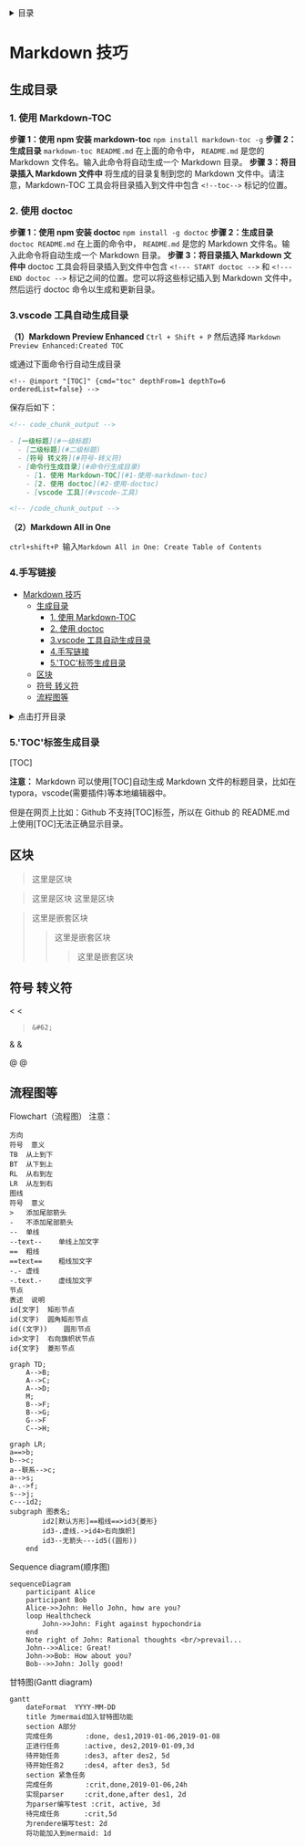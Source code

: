 <details markdown="1">
  <summary>目录</summary>

- [Markdown 技巧](#markdown-技巧)
  - [生成目录](#生成目录)
    - [1. 使用 Markdown-TOC](#1-使用-markdown-toc)
    - [2. 使用 doctoc](#2-使用-doctoc)
    - [3.vscode 工具自动生成目录](#3vscode-工具自动生成目录)
    - [4.手写链接](#4手写链接)
    - [5.'TOC'标签生成目录](#5toc标签生成目录)
  - [区块](#区块)
  - [符号 转义符](#符号-转义符)
  - [流程图等](#流程图等)

</details>

# Markdown 技巧

## 生成目录

### 1. 使用 Markdown-TOC

**步骤 1：使用 npm 安装 markdown-toc**
`npm install markdown-toc -g`
**步骤 2：生成目录**
`markdown-toc README.md`
在上面的命令中， `README.md` 是您的 Markdown 文件名。输入此命令将自动生成一个 Markdown 目录。
**步骤 3：将目录插入 Markdown 文件中**
将生成的目录复制到您的 Markdown 文件中。请注意，Markdown-TOC 工具会将目录插入到文件中包含 `<!--toc-->` 标记的位置。

### 2. 使用 doctoc

**步骤 1：使用 npm 安装 doctoc**
`npm install -g doctoc`
**步骤 2：生成目录**
`doctoc README.md`
在上面的命令中， `README.md` 是您的 Markdown 文件名。输入此命令将自动生成一个 Markdown 目录。
**步骤 3：将目录插入 Markdown 文件中**
doctoc 工具会将目录插入到文件中包含 `<!--- START doctoc -->` 和 `<!--- END doctoc -->` 标记之间的位置。您可以将这些标记插入到 Markdown 文件中，然后运行 doctoc 命令以生成和更新目录。

### 3.vscode 工具自动生成目录

**（1）Markdown Preview Enhanced**
`Ctrl + Shift + P` 然后选择 `Markdown Preview Enhanced:Created TOC`

或通过下面命令行自动生成目录

```
<!-- @import "[TOC]" {cmd="toc" depthFrom=1 depthTo=6 orderedList=false} -->
```

保存后如下：

```markdown
<!-- code_chunk_output -->

- [一级标题](#一级标题)
  - [二级标题](#二级标题)
  - [符号 转义符](#符号-转义符)
  - [命令行生成目录](#命令行生成目录)
    - [1. 使用 Markdown-TOC](#1-使用-markdown-toc)
    - [2. 使用 doctoc](#2-使用-doctoc)
    - [vscode 工具](#vscode-工具)

<!-- /code_chunk_output -->
```

**（2）Markdown All in One**

`ctrl+shift+P `输入`Markdown All in One: Create Table of Contents`

### 4.手写链接

- [Markdown 技巧](#markdown-技巧)
  - [生成目录](#生成目录)
    - [1. 使用 Markdown-TOC](#1-使用-markdown-toc)
    - [2. 使用 doctoc](#2-使用-doctoc)
    - [3.vscode 工具自动生成目录](#3vscode-工具自动生成目录)
    - [4.手写链接](#4手写链接)
    - [5.'TOC'标签生成目录](#5toc标签生成目录)
  - [区块](#区块)
  - [符号 转义符](#符号-转义符)
  - [流程图等](#流程图等)

<details markdown="1">
  <summary>点击打开目录</summary>

- [Markdown 技巧](#markdown-技巧)
  - [生成目录](#生成目录)
    - [1. 使用 Markdown-TOC](#1-使用-markdown-toc)
    - [2. 使用 doctoc](#2-使用-doctoc)
    - [3.vscode 工具自动生成目录](#3vscode-工具自动生成目录)
    - [4.手写链接](#4手写链接)
    - [5.'TOC'标签生成目录](#5toc标签生成目录)
  - [区块](#区块)
  - [符号 转义符](#符号-转义符)
  - [流程图等](#流程图等)

</details>

### 5.'TOC'标签生成目录

[TOC]

**注意：**
Markdown 可以使用[TOC]自动生成 Markdown 文件的标题目录，比如在 typora，vscode(需要插件)等本地编辑器中。

但是在网页上比如：Github 不支持[TOC]标签，所以在 Github 的 README.md 上使用[TOC]无法正确显示目录。

## 区块

> 这里是区块

> 这里是区块
> 这里是区块

> 这里是嵌套区块
>
> > 这里是嵌套区块
> >
> > > 这里是嵌套区块

## 符号 转义符

< &#60;

>     &#62;

& &#38;

@ &#64;

## 流程图等

Flowchart（流程图）
注意：

```
方向
符号	意义
TB	从上到下
BT	从下到上
RL	从右到左
LR	从左到右
图线
符号	意义
>	添加尾部箭头
-	不添加尾部箭头
--	单线
--text--	单线上加文字
==	粗线
==text==	粗线加文字
-.-	虚线
-.text.-	虚线加文字
节点
表述	说明
id[文字]	矩形节点
id(文字)	圆角矩形节点
id((文字))	圆形节点
id>文字]	右向旗帜状节点
id{文字}	菱形节点

```

```mermaid
graph TD;
    A-->B;
    A-->C;
    A-->D;
    M;
    B-->F;
    B-->G;
    G-->F
    C-->H;
```

```mermaid
graph LR;
a==>b;
b-->c;
a--联系-->c;
a-->s;
a-.->f;
s-->j;
c---id2;
subgraph 图表名;
        id2[默认方形]==粗线==>id3{菱形}
        id3-.虚线.->id4>右向旗帜]
        id3--无箭头---id5((圆形))
    end
```

Sequence diagram(顺序图)

```mermaid
sequenceDiagram
    participant Alice
    participant Bob
    Alice->>John: Hello John, how are you?
    loop Healthcheck
        John->>John: Fight against hypochondria
    end
    Note right of John: Rational thoughts <br/>prevail...
    John-->>Alice: Great!
    John->>Bob: How about you?
    Bob-->>John: Jolly good!
```

甘特图(Gantt diagram)

```mermaid
gantt
    dateFormat  YYYY-MM-DD
    title 为mermaid加入甘特图功能
    section A部分
    完成任务        :done, des1,2019-01-06,2019-01-08
    正进行任务      :active, des2,2019-01-09,3d
    待开始任务      :des3, after des2, 5d
    待开始任务2     :des4, after des3, 5d
    section 紧急任务
    完成任务        :crit,done,2019-01-06,24h
    实现parser     :crit,done,after des1, 2d
    为parser编写test :crit, active, 3d
    待完成任务      :crit,5d
    为rendere编写test: 2d
    将功能加入到mermaid: 1d
```
